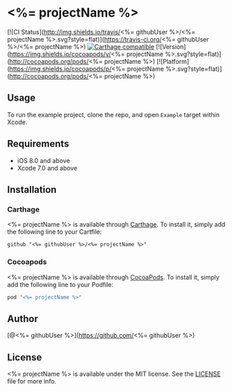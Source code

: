 # <%= projectName %>

[![CI Status](http://img.shields.io/travis/<%= githubUser %>/<%= projectName %>.svg?style=flat)](https://travis-ci.org/<%= githubUser %>/<%= projectName %>)
[![Carthage compatible](https://img.shields.io/badge/Carthage-compatible-4BC51D.svg?style=flat)](https://github.com/Carthage/Carthage)
[![Version](https://img.shields.io/cocoapods/v/<%= projectName %>.svg?style=flat)](http://cocoapods.org/pods/<%= projectName %>)
[![Platform](https://img.shields.io/cocoapods/p/<%= projectName %>.svg?style=flat)](http://cocoapods.org/pods/<%= projectName %>)

## Usage

To run the example project, clone the repo, and open `Example` target within Xcode.

## Requirements

- iOS 8.0 and above
- Xcode 7.0 and above

## Installation

### Carthage

<%= projectName %> is available through [Carthage](https://github.com/carthage/carthage). To install it, simply add the following line to your Cartfile:

```
github "<%= githubUser %>/<%= projectName %>"
```

### Cocoapods

<%= projectName %> is available through [CocoaPods](http://cocoapods.org). To install
it, simply add the following line to your Podfile:

```ruby
pod "<%= projectName %>"
```

## Author

[@<%= githubUser %>](https://github.com/<%= githubUser %>)

## License

<%= projectName %> is available under the MIT license. See the [LICENSE](LICENSE) file for more info.
